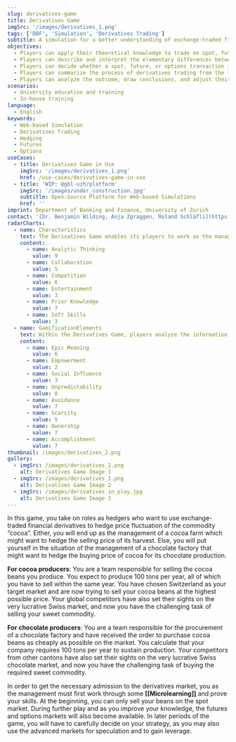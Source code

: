 ```yaml
---
slug: derivatives-game
title: Derivatives Game
imgSrc: '/images/derivatives_1.png'
tags: ['DBF', 'Simulation', 'Derivatives Trading']
subtitle: A simulation for a better understanding of exchange-traded financial derivatives
objectives:
  - Players can apply their theoretical knowledge to trade on spot, futures, and options markets according to their assigned role.
  - Players can describe and interpret the elementary differences between spot, futures, and options trading.
  - Players can decide whether a spot, future, or options transaction is favorable to their situation.
  - Players can summarize the process of derivatives trading from the formation of a contract to its maturity date for the different markets.
  - Players can analyze the outcome, draw conclusions, and adjust their (derivatives) portfolio based on the price expectations.
scenarios:
  - University education and training
  - In-house training
language:
  - English
keywords:
  - Web-based Simulation
  - Derivatives Trading
  - Hedging
  - Futures
  - Options
useCases:
  - title: Derivatives Game in Use
    imgSrc: '/images/derivatives_1.png'
    href: /use-cases/derivatives-game-in-use
  - title: 'WIP: @gbl-uzh/platform'
    imgSrc: '/images/under_construction.jpg'
    subtitle: Open-Source Platform for Web-based Simulations
    href: ''
imprint: Department of Banking and Finance, University of Zurich
contact: '[Dr. Benjamin Wilding, Anja Zgraggen, Roland Schläfli](https://www.gbl.uzh.ch/about)'
radarCharts:
  - name: Characteristics
    text: The Derivatives Game enables its players to work as the management of a cocoa farm or a chocolate factory in a market environment with uncertain cocoa prices. Players get the opportunity of applying their theoretical knowledge in the field of derivatives in a practically oriented environment. Further, they get to understand the chances and risks of trading on the spot and the derivatives markets, respectively. Players may work together in groups, but do not trade directly with their competitors, as the focus lies primarily on the analytical perspective of trading.
    content:
      - name: Analytic Thinking
        value: 9
      - name: Collaboration
        value: 5
      - name: Competition
        value: 6
      - name: Entertainment
        value: 3
      - name: Prior Knowledge
        value: 7
      - name: Soft Skills
        value: 3
  - name: GamificationElements
    text: Within the Derivatives Game, players analyze the information regarding the price development (trend and volatility) that helps them to deal with the uncertainties of cocoa price development. Overall, they try to sell at a high price today and/or in future or buy at a low average price today and/or in future to maximize the fortune of their company. Additionally, the players try to accomplish tasks and complete micro learning elements to gain experience points and increase their level.
    content:
      - name: Epic Meaning
        value: 6
      - name: Empowerment
        value: 2
      - name: Social Influence
        value: 3
      - name: Unpredictability
        value: 8
      - name: Avoidance
        value: 7
      - name: Scarcity
        value: 5
      - name: Ownership
        value: 7
      - name: Accomplishment
        value: 7
thumbnail: /images/derivatives_2.png
gallery:
  - imgSrc: /images/derivatives_2.png
    alt: Derivatives Game Image 1
  - imgSrc: /images/derivatives_1.png
    alt: Derivatives Game Image 2
  - imgSrc: /images/derivatives_in_play.jpg
    alt: Derivatives Game Image 3
---
```


In this game, you take on roles as hedgers who want to use exchange-traded financial derivatives to hedge price fluctuation of the commodity “cocoa”. Either, you will end up as the management of a cocoa farm which might want to hedge the selling price of its harvest. Else, you will put yourself in the situation of the management of a chocolate factory that might want to hedge the buying price of cocoa for its chocolate production.

**For cocoa producers**: You are a team responsible for selling the cocoa beans you produce. You expect to produce 100 tons per year, all of which you have to sell within the same year. You have chosen Switzerland as your target market and are now trying to sell your cocoa beans at the highest possible price. Your global competitors have also set their sights on the very lucrative Swiss market, and now you have the challenging task of selling your sweet commodity.

**For chocolate producers**: You are a team responsible for the procurement of a chocolate factory and have received the order to purchase cocoa beans as cheaply as possible on the market. You calculate that your company requires 100 tons per year to sustain production. Your competitors from other cantons have also set their sights on the very lucrative Swiss chocolate market, and now you have the challenging task of buying the required sweet commodity.

In order to get the necessary admission to the derivatives market, you as the management must first work through some **[[Microlearning]]** and prove your skills. At the beginning, you can only sell your beans on the spot market. During further play and as you improve your knowledge, the futures and options markets will also become available. In later periods of the game, you will have to carefully decide on your strategy, as you may also use the advanced markets for speculation and to gain leverage.
